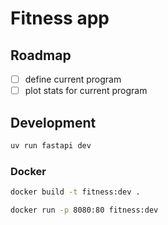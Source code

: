 # Fitness app

## Roadmap

- [ ] define current program
- [ ] plot stats for current program
 
## Development

```bash
uv run fastapi dev
```

### Docker 

```bash
docker build -t fitness:dev .
```

```bash
docker run -p 8080:80 fitness:dev
```
